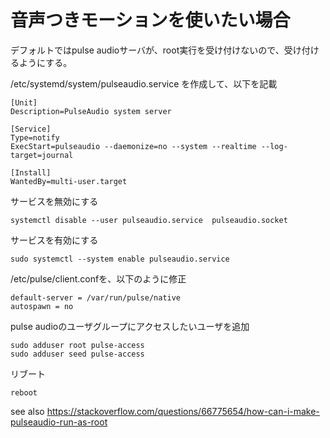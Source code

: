 # 音声つきモーションを使いたい場合

デフォルトではpulse audioサーバが、root実行を受け付けないので、受け付けるようにする。

/etc/systemd/system/pulseaudio.service
を作成して、以下を記載

```
[Unit]
Description=PulseAudio system server

[Service]
Type=notify
ExecStart=pulseaudio --daemonize=no --system --realtime --log-target=journal

[Install]
WantedBy=multi-user.target
```

サービスを無効にする
```
systemctl disable --user pulseaudio.service  pulseaudio.socket
```

サービスを有効にする
```shell
sudo systemctl --system enable pulseaudio.service
```

/etc/pulse/client.confを、以下のように修正
```
default-server = /var/run/pulse/native
autospawn = no
```

pulse audioのユーザグループにアクセスしたいユーザを追加
```shell
sudo adduser root pulse-access
sudo adduser seed pulse-access
```

リブート
```shell
reboot
```

see also
https://stackoverflow.com/questions/66775654/how-can-i-make-pulseaudio-run-as-root

